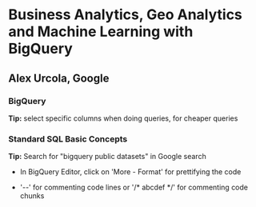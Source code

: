 # Business Analytics, Geo Analytics and Machine Learning with BigQuery
## Alex Urcola, Google
### BigQuery
**Tip:** select specific columns when doing queries, for cheaper queries

### Standard SQL Basic Concepts
**Tip:** Search for "bigquery public datasets" in Google search
* In BigQuery Editor, click on 'More - Format' for prettifying the code

* '--' for commenting code lines or '/* abcdef */' for commenting code chunks
